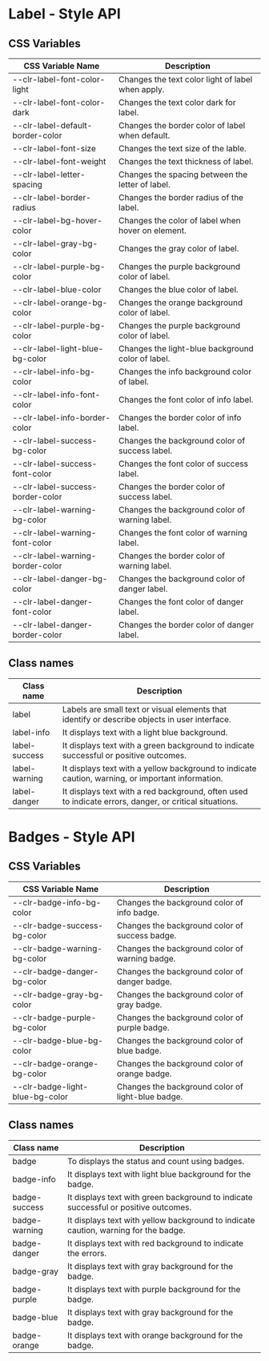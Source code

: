 # Label - Style API

## CSS Variables

| CSS Variable Name              | Description                                                                              |
| ------------------------------ | ---------------------------------------------------------------------------------------- |
| --clr-label-font-color-light             | Changes the text color light of label when apply.|
| --clr-label-font-color-dark              | Changes the text color dark for label.           |
| --clr-label-default-border-color         | Changes the border color of label when default.  |
| --clr-label-font-size                    | Changes the text size of the lable.              |
| --clr-label-font-weight                  | Changes the text thickness of label.             |
| --clr-label-letter-spacing               | Changes the spacing between the letter of label. |
| --clr-label-border-radius                | Changes the border radius of the label.          |
| --clr-label-bg-hover-color               | Changes the color of label when hover on element.|
| --clr-label-gray-bg-color                | Changes the gray color of label.                 |
| --clr-label-purple-bg-color              | Changes the purple background color of label.    |
| --clr-label-blue-color                   | Changes the blue color of label.                 |
| --clr-label-orange-bg-color              | Changes the orange background color of label.    |
| --clr-label-purple-bg-color              | Changes the purple background color of label.    |
| --clr-label-light-blue-bg-color          | Changes the light-blue background color of label.|
| --clr-label-info-bg-color                | Changes the info background color of label.      |
| --clr-label-info-font-color              | Changes the font color of info label.            |
| --clr-label-info-border-color            | Changes the border color of info label.          |
| --clr-label-success-bg-color             | Changes the background color of success label.   |
| --clr-label-success-font-color           | Changes the font color of success label.         |
| --clr-label-success-border-color         | Changes the border color of success label.       |
| --clr-label-warning-bg-color             | Changes the background color of warning label.   |
| --clr-label-warning-font-color           | Changes the font color of warning label.         |
| --clr-label-warning-border-color         | Changes the border color of warning label.       |
| --clr-label-danger-bg-color              | Changes the background color of danger label.    |
| --clr-label-danger-font-color            | Changes the font color of danger label.          |
| --clr-label-danger-border-color          | Changes the border color of danger label.        |

## Class names

| Class name | Description                                                    |
| ---------- | -------------------------------------------------------------- |
| label           | Labels are small text or visual elements that identify or describe objects  in user interface.         |
| label-info      | It displays text with a light blue background.                                                         |
| label-success   | It displays text with a green background to indicate successful or positive outcomes.                  |
| label-warning   | It displays text with a yellow background to indicate caution, warning, or important information.      |
| label-danger    | It displays text with a red background, often used to indicate errors, danger, or critical situations. |


# Badges - Style API

## CSS Variables

| CSS Variable Name              | Description                                                                              |
| ------------------------------ | ---------------------------------------------------------------------------------------- |
| --clr-badge-info-bg-color                | Changes the background color of info badge.       |
| --clr-badge-success-bg-color             | Changes the background color of success badge.    |
| --clr-badge-warning-bg-color             | Changes the background color of warning badge.    |
| --clr-badge-danger-bg-color              | Changes the background color of danger badge.     |
| --clr-badge-gray-bg-color                | Changes the background color of gray badge.       |
| --clr-badge-purple-bg-color              | Changes the background color of purple badge.     |
| --clr-badge-blue-bg-color                | Changes the background color of blue badge.       |
| --clr-badge-orange-bg-color              | Changes the background color of orange badge.     |
| --clr-badge-light-blue-bg-color          | Changes the background color of light-blue badge. |


## Class names

| Class name | Description                                                    |
| ---------- | -------------------------------------------------------------- |
| badge            | To displays the status and count using badges.                                      |
| badge-info       | It displays text with light blue background for the badge.                          |
| badge-success    | It displays text with green background to indicate successful or positive outcomes. |
| badge-warning    | It displays text with yellow background to indicate caution, warning for the badge. |
| badge-danger     | It displays text with red background to indicate the errors.                        |
| badge-gray       | It displays text with gray background for the badge.                                |
| badge-purple     | It displays text with purple background for the badge.                              |
| badge-blue       | It displays text with gray background for the badge.                                |
| badge-orange     | It displays text with orange background for the badge.                              |
